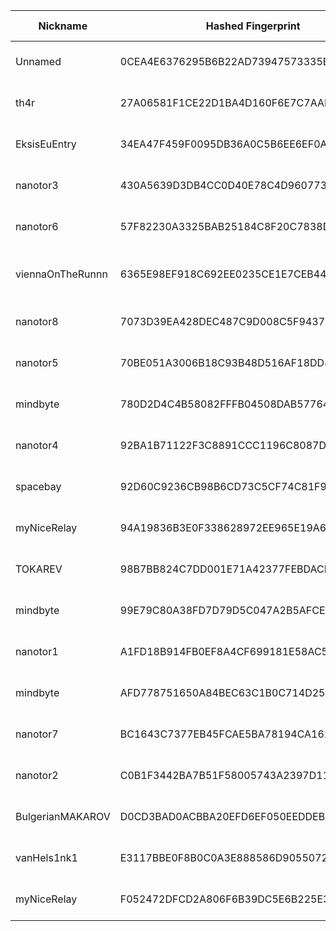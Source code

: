 | Nickname |  Hashed Fingerprint	| Or Addresses | Contact | Running | Flags | Last Seen | First Seen | Last Restarted | Advertised Bandwidth | Platform | Version | Version Status | Recommended Version | Verified hostnames | Exit policy |
|---|---|---|---|---|---|---|---|---|---|---|---|---|---|---|---|
|Unnamed | 0CEA4E6376295B6B22AD73947573335EDD9C0F11 | ["5.181.181.13:30319"] | N/A | true | Running, V2Dir, Valid | 2025-10-01 12:00:00 | 2025-10-01 07:00:00 | 2025-10-01 06:01:47 | 0 | Tor 0.4.8.18 on Linux | 0.4.8.18 | recommended | true | N/A | ["reject *:*"]|
|th4r | 27A06581F1CE22D1BA4D160F6E7C7AABAC176242 | ["57.129.38.230:9030","[2001:41d0:700:81e6::]:9030"] | Hyuttryutt@pm.me | true | Running, V2Dir, Valid | 2025-10-01 12:00:00 | 2025-10-01 10:00:00 | 2025-10-01 09:37:56 | 0 | Tor 0.4.8.16 on Linux | 0.4.8.16 | recommended | true | ["ns31717032.ip-57-129-38.eu"] | ["reject *:*"]|
|EksisEuEntry | 34EA47F459F0095DB36A0C5B6EE6EF0A40116A2E | ["65.108.157.98:9001","[2a01:4f9:c013:36d6::1]:9001"] | RelayEksis <relay@eksis.one> | true | Running, Valid | 2025-10-01 12:00:00 | 2025-10-01 11:00:00 | 2025-10-01 09:50:27 | 0 | Tor 0.4.8.10 on Linux | 0.4.8.10 | recommended | true | ["guardian-4.eksis.eu"] | ["reject *:*"]|
|nanotor3 | 430A5639D3DB4CC0D40E78C4D960773CF63ECD9F | ["23.92.26.42:443","[2600:3c01::2000:68ff:fe36:8ecf]:443"] | nano-tor-relays@proton.me | true | Running, V2Dir, Valid | 2025-10-01 12:00:00 | 2025-10-01 02:00:00 | 2025-10-01 04:32:53 | 0 | Tor 0.4.8.18 on Linux | 0.4.8.18 | recommended | true | ["23-92-26-42.ip.linodeusercontent.com"] | ["reject *:*"]|
|nanotor6 | 57F82230A3325BAB25184C8F20C7838D7D856FFE | ["172.233.140.207:443","[2a01:7e03::2000:c1ff:fed8:6ee0]:443"] | nano-tor-relays@proton.me | true | Running, V2Dir, Valid | 2025-10-01 12:00:00 | 2025-10-01 05:00:00 | 2025-10-01 04:31:45 | 0 | Tor 0.4.8.18 on Linux | 0.4.8.18 | recommended | true | ["172-233-140-207.ip.linodeusercontent.com"] | ["reject *:*"]|
|viennaOnTheRunnn | 6365E98EF918C692EE0235CE1E7CEB443C6E5275 | ["81.169.186.16:29003","[2a01:238:429c:9600:40e6:e961:9cf7:31d1]:29003"] | Mi Gibtsdonet <nobody AT example dot com> | true | Fast, Running, V2Dir, Valid | 2025-10-01 12:00:00 | 2025-10-01 03:00:00 | 2025-10-01 02:30:55 | 23519232 | Tor 0.4.8.12 on Linux | 0.4.8.12 | recommended | true | ["h2920043.stratoserver.net"] | ["reject *:*"]|
|nanotor8 | 7073D39EA428DEC487C9D008C5F9437FE57FA61D | ["172.233.136.85:443","[2a01:7e03::2000:d1ff:feff:315]:443"] | nano-tor-relays@proton.me | true | Running, V2Dir, Valid | 2025-10-01 12:00:00 | 2025-10-01 05:00:00 | 2025-10-01 04:31:48 | 0 | Tor 0.4.8.18 on Linux | 0.4.8.18 | recommended | true | ["172-233-136-85.ip.linodeusercontent.com"] | ["reject *:*"]|
|nanotor5 | 70BE051A3006B18C93B48D516AF18DD45FEC6EDB | ["172.236.228.103:443","[2a01:7e03::2000:dff:fee4:799a]:443"] | nano-tor-relays@proton.me | true | Running, V2Dir, Valid | 2025-10-01 12:00:00 | 2025-10-01 05:00:00 | 2025-10-01 04:32:53 | 0 | Tor 0.4.8.18 on Linux | 0.4.8.18 | recommended | true | ["172-236-228-103.ip.linodeusercontent.com"] | ["reject *:*"]|
|mindbyte | 780D2D4C4B58082FFFB04508DAB57764D873A526 | ["94.16.104.101:9001"] | Mike Wille <tor@mw.gd>  pgp: 1D53B2FF846754E7ABC7B900E8DC24C0F0D96E21 | true | Running, V2Dir, Valid | 2025-10-01 12:00:00 | 2025-10-01 12:00:00 | 2025-10-01 11:43:05 | 0 | Tor 0.4.8.18 on Linux | 0.4.8.18 | recommended | true | ["s7.wille.io"] | ["reject *:*"]|
|nanotor4 | 92BA1B71122F3C8891CCC1196C8087DAC674195B | ["23.92.26.90:443","[2600:3c01::2000:c5ff:fec4:922d]:443"] | nano-tor-relays@proton.me | true | Running, V2Dir, Valid | 2025-10-01 12:00:00 | 2025-10-01 02:00:00 | 2025-10-01 04:32:54 | 0 | Tor 0.4.8.18 on Linux | 0.4.8.18 | recommended | true | ["23-92-26-90.ip.linodeusercontent.com"] | ["reject *:*"]|
|spacebay | 92D60C9236CB98B6CD73C5CF74C81F9EAD3B8F18 | ["81.17.18.109:9001"] | Kit <spacebay24@proton.me> | true | Running, V2Dir, Valid | 2025-10-01 12:00:00 | 2025-10-01 09:00:00 | 2025-10-01 07:55:37 | 0 | Tor 0.4.8.18 on Linux | 0.4.8.18 | recommended | true | N/A | ["reject *:*"]|
|myNiceRelay | 94A19836B3E0F338628972EE965E19A677032CDA | ["154.85.87.58:443"] | info@edgenext.com | true | Running, V2Dir, Valid | 2025-10-01 12:00:00 | 2025-10-01 11:00:00 | 2025-10-01 10:23:10 | 0 | Tor 0.4.8.18 on Linux | 0.4.8.18 | recommended | true | N/A | ["reject *:*"]|
|TOKAREV | 98B7BB824C7DD001E71A42377FEBDACF0F1DE43F | ["5.181.1.81:9001"] | N/A | true | Running, V2Dir, Valid | 2025-10-01 12:00:00 | 2025-10-01 09:00:00 | 2025-10-01 08:40:07 | 0 | Tor 0.4.8.18 on Linux | 0.4.8.18 | recommended | true | N/A | ["reject *:*"]|
|mindbyte | 99E79C80A38FD7D79D5C047A2B5AFCEFA7D5EAAE | ["152.53.252.143:9001"] | Mike Wille <tor@mw.gd>  pgp: 1D53B2FF846754E7ABC7B900E8DC24C0F0D96E21 | true | Running, V2Dir, Valid | 2025-10-01 12:00:00 | 2025-10-01 02:00:00 | 2025-10-01 01:08:40 | 0 | Tor 0.4.8.18 on Linux | 0.4.8.18 | recommended | true | N/A | ["reject *:*"]|
|nanotor1 | A1FD18B914FB0EF8A4CF699181E58AC549F353C1 | ["45.33.63.131:443","[2600:3c01::2000:e2ff:fef8:fc9a]:443"] | nano-tor-relays@proton.me | true | Running, V2Dir, Valid | 2025-10-01 12:00:00 | 2025-10-01 03:00:00 | 2025-10-01 04:32:53 | 0 | Tor 0.4.8.18 on Linux | 0.4.8.18 | recommended | true | ["45-33-63-131.ip.linodeusercontent.com"] | ["reject *:*"]|
|mindbyte | AFD778751650A84BEC63C1B0C714D2519F09542E | ["152.53.247.248:9001"] | Mike Wille <tor@mw.gd>  pgp: 1D53B2FF846754E7ABC7B900E8DC24C0F0D96E21 | true | Running, V2Dir, Valid | 2025-10-01 12:00:00 | 2025-10-01 00:00:00 | 2025-09-30 23:18:39 | 0 | Tor 0.4.8.18 on Linux | 0.4.8.18 | recommended | true | ["v2202504161095334565.bestsrv.de"] | ["reject *:*"]|
|nanotor7 | BC1643C7377EB45FCAE5BA78194CA1629AAA6C45 | ["172.236.233.86:443","[2a01:7e03::2000:f1ff:fe75:2f5d]:443"] | nano-tor-relays@proton.me | true | Running, V2Dir, Valid | 2025-10-01 12:00:00 | 2025-10-01 05:00:00 | 2025-10-01 04:31:48 | 0 | Tor 0.4.8.18 on Linux | 0.4.8.18 | recommended | true | ["172-236-233-86.ip.linodeusercontent.com"] | ["reject *:*"]|
|nanotor2 | C0B1F3442BA7B51F58005743A2397D113F19D1B5 | ["45.79.92.19:443","[2600:3c01::2000:91ff:fede:5fca]:443"] | nano-tor-relays@proton.me | true | Running, V2Dir, Valid | 2025-10-01 12:00:00 | 2025-10-01 01:00:00 | 2025-10-01 04:32:53 | 0 | Tor 0.4.8.18 on Linux | 0.4.8.18 | recommended | true | ["45-79-92-19.ip.linodeusercontent.com"] | ["reject *:*"]|
|BulgerianMAKAROV | D0CD3BAD0ACBBA20EFD6EF050EEDDEBD7980CB86 | ["37.221.64.195:9001"] | N/A | true | Running, V2Dir, Valid | 2025-10-01 12:00:00 | 2025-10-01 09:00:00 | 2025-10-01 08:39:43 | 0 | Tor 0.4.8.18 on Linux | 0.4.8.18 | recommended | true | N/A | ["reject *:*"]|
|vanHels1nk1 | E3117BBE0F8B0C0A3E888586D905507284667F19 | ["95.216.207.1:8443"] | N/A | true | Running, V2Dir, Valid | 2025-10-01 12:00:00 | 2025-10-01 07:00:00 | 2025-10-01 06:40:44 | 0 | Tor 0.4.8.18 on Linux | 0.4.8.18 | recommended | true | N/A | ["reject *:*"]|
|myNiceRelay | F052472DFCD2A806F6B39DC5E6B225E3E15F935C | ["102.209.253.219:443"] | info@edgenext.com | true | Running, V2Dir, Valid | 2025-10-01 12:00:00 | 2025-10-01 11:00:00 | 2025-10-01 10:07:01 | 0 | Tor 0.4.8.18 on Linux | 0.4.8.18 | recommended | true | N/A | ["reject *:*"]|
